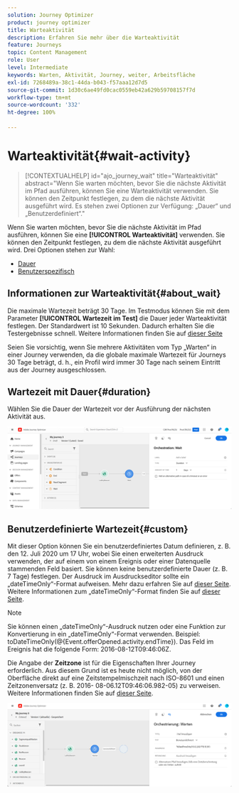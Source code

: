 ```yaml
---
solution: Journey Optimizer
product: journey optimizer
title: Warteaktivität
description: Erfahren Sie mehr über die Warteaktivität
feature: Journeys
topic: Content Management
role: User
level: Intermediate
keywords: Warten, Aktivität, Journey, weiter, Arbeitsfläche
exl-id: 7268489a-38c1-44da-b043-f57aaa12d7d5
source-git-commit: 1d30c6ae49fd0cac0559eb42a629b59708157f7d
workflow-type: tm+mt
source-wordcount: '332'
ht-degree: 100%

---
```


# Warteaktivität{#wait-activity}

>[!CONTEXTUALHELP]
>id="ajo_journey_wait"
>title="Warteaktivität"
>abstract="Wenn Sie warten möchten, bevor Sie die nächste Aktivität im Pfad ausführen, können Sie eine Warteaktivität verwenden. Sie können den Zeitpunkt festlegen, zu dem die nächste Aktivität ausgeführt wird. Es stehen zwei Optionen zur Verfügung: „Dauer“ und „Benutzerdefiniert“."

Wenn Sie warten möchten, bevor Sie die nächste Aktivität im Pfad ausführen, können Sie eine **[!UICONTROL Warteaktivität]** verwenden. Sie können den Zeitpunkt festlegen, zu dem die nächste Aktivität ausgeführt wird. Drei Optionen stehen zur Wahl:

* [Dauer](#duration)
* [Benutzerspezifisch](#custom)

<!--
* [Email send time optimization](#email_send_time_optimization)
* [Fixed date](#fixed_date) 
-->

## Informationen zur Warteaktivität{#about_wait}

Die maximale Wartezeit beträgt 30 Tage. Im Testmodus können Sie mit dem Parameter **[!UICONTROL Wartezeit im Test]** die Dauer jeder Warteaktivität festlegen. Der Standardwert ist 10 Sekunden. Dadurch erhalten Sie die Testergebnisse schnell. Weitere Informationen finden Sie auf [dieser Seite](../building-journeys/testing-the-journey.md)

Seien Sie vorsichtig, wenn Sie mehrere Aktivitäten vom Typ „Warten“ in einer Journey verwenden, da die globale maximale Wartezeit für Journeys 30 Tage beträgt, d. h., ein Profil wird immer 30 Tage nach seinem Eintritt aus der Journey ausgeschlossen.

## Wartezeit mit Dauer{#duration}

Wählen Sie die Dauer der Wartezeit vor der Ausführung der nächsten Aktivität aus.

![](assets/journey55.png)

<!--
## Fixed date wait{#fixed_date}

Select the date for the execution of the next activity.

![](assets/journey56.png)

-->

## Benutzerdefinierte Wartezeit{#custom}

Mit dieser Option können Sie ein benutzerdefiniertes Datum definieren, z. B. den 12. Juli 2020 um 17 Uhr, wobei Sie einen erweiterten Ausdruck verwenden, der auf einem von einem Ereignis oder einer Datenquelle stammenden Feld basiert. Sie können keine benutzerdefinierte Dauer (z. B. 7 Tage) festlegen. Der Ausdruck im Ausdruckseditor sollte ein „dateTimeOnly“-Format aufweisen. Mehr dazu erfahren Sie auf [dieser Seite](expression/expressionadvanced.md). Weitere Informationen zum „dateTimeOnly“-Format finden Sie auf [dieser Seite](expression/data-types.md).

>[!NOTE]
>
>Sie können einen „dateTimeOnly“-Ausdruck nutzen oder eine Funktion zur Konvertierung in ein „dateTimeOnly“-Format verwenden. Beispiel: toDateTimeOnly(@{Event.offerOpened.activity.endTime}). Das Feld im Ereignis hat die folgende Form: 2016-08-12T09:46:06Z.
>
>Die Angabe der **Zeitzone** ist für die Eigenschaften Ihrer Journey erforderlich. Aus diesem Grund ist es heute nicht möglich, von der Oberfläche direkt auf eine Zeitstempelmischzeit nach ISO-8601 und einen Zeitzonenversatz (z. B. 2016- 08-06.12T09:46:06.982-05) zu verweisen. Weitere Informationen finden Sie auf [dieser Seite](../building-journeys/timezone-management.md).

![](assets/journey57.png)

<!--## Email send time optimization{#email_send_time_optimization}

This type of wait uses a score calculated in Adobe Experience Platform. The score calculates the propensity to click or open an email in the future based on past behavior. Note that the algorithm calculating the score needs a certain amount of data to work. As a result, when it does not have enough data, the default wait time will apply. At publication time, you’ll be notified that the default time applies.

>[!NOTE]
>
>The first event of your journey must have a namespace.
>
>This capability is only available after an **[!UICONTROL Email]** activity. You need to have Adobe Campaign Standard.

1. In the **[!UICONTROL Amount of time]** field, define the number of hours to consider to optimize email sending.
1. In the **[!UICONTROL Optimization type]** field, choose if the optimization should increase clicks or opens.
1. In the **[!UICONTROL Default time]** field, define the default time to wait if the predictive send time score is not available.

    >[!NOTE]
    >
    >Note that the send time score can be unavailable because there is not enough data to perform the calculation. In this case, you will be informed, at publication time, that the default time applies.

![](assets/journey57bis.png)-->
